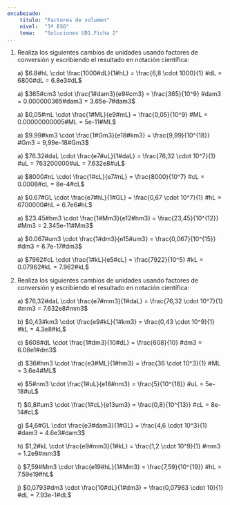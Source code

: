 ```yaml
---
encabezado:
    titulo: "Factores de volumen"
    nivel:  "3º ESO"
    tema:   "Soluciones UD1.Ficha 2"
...
```


1.  Realiza los siguientes cambios de unidades usando factores de conversión y escribiendo el resultado en notación científica:

    a) $6.8#hL      \cdot \frac{1000#dL}{1#hL}    = \frac{6,8 \cdot 1000}{1} #dL  = 6800#dL = 6.8e3#dL$

    a) $365#cm3     \cdot \frac{1#dam3}{e9#cm3}   = \frac{365}{10^9} #dam3        = 0.000000365#dam3 = 3.65e-7#dam3$

    a) $0,05#mL     \cdot \frac{1#ML}{e9#mL}      = \frac{0,05}{10^9} #ML         = 0.00000000005#ML = 5e-11#ML$

    a) $9.99#km3    \cdot \frac{1#Gm3}{e18#km3}   = \frac{9,99}{10^{18}} #Gm3     = 9,99e-18#Gm3$

    a) $76.32#daL   \cdot \frac{e7#uL}{1#daL}     = \frac{76,32 \cdot 10^7}{1} #uL = 763200000#uL = 7.632e8#uL$

    a) $8000#nL     \cdot \frac{1#cL}{e7#nL}      = \frac{8000}{10^7} #cL         = 0.0008#cL = 8e-4#cL$

    a) $0.67#GL     \cdot \frac{e7#hL}{1#GL}      = \frac{0,67 \cdot 10^7}{1} #hL = 6700000#hL = 6.7e6#hL$

    a) $23.45#hm3   \cdot \frac{1#Mm3}{e12#hm3}   = \frac{23,45}{10^{12}} #Mm3    = 2.345e-11#Mm3$

    a) $0.067#um3   \cdot \frac{1#dm3}{e15#um3}   = \frac{0,067}{10^{15}} #dm3    = 6.7e-17#dm3$

    a) $7962#cL     \cdot \frac{1#kL}{e5#cL}      = \frac{7922}{10^5} #kL         = 0.07962#kL = 7.962#kL$

2.  Realiza los siguientes cambios de unidades usando factores de conversión y escribiendo el resultado en notación científica:
    
    a)  $76,32#daL  \cdot \frac{e7#mm3}{1#daL}    = \frac{76,32 \cdot 10^7}{1} #mm3  = 7.632e8#mm3$

    b)  $0,43#km3   \cdot \frac{e9#kL}{1#km3}     = \frac{0,43 \cdot 10^9}{1} #kL    = 4.3e8#kL$

    c)  $608#dL     \cdot \frac{1#dm3}{10#dL}     = \frac{608}{10} #dm3              = 6.08e1#dm3$

    d)  $36#hm3     \cdot \frac{e3#ML}{1#hm3}     = \frac{36 \cdot 10^3}{1} #ML      = 3.6e4#ML$

    e)  $5#nm3      \cdot \frac{1#uL}{e18#nm3}    = \frac{5}{10^{18}} #uL              = 5e-18#uL$

    f)  $0,8#um3    \cdot \frac{1#cL}{e13um3}     = \frac{0,8}{10^{13}} #cL            = 8e-14#cL$

    g)  $4,6#GL     \cdot \frac{e3#dam3}{1#GL}    = \frac{4,6 \cdot 10^3}{1} #dam3   = 4.6e3#dam3$

    h)  $1,2#kL     \cdot \frac{e9#mm3}{1#kL}     = \frac{1,2 \cdot 10^9}{1} #mm3    = 1.2e9#mm3$

    i)  $7,59#Mm3   \cdot \frac{e19#hL}{1#Mm3}    = \frac{7,59}{10^{19}} #hL           = 7.59e19#hL$

    j)  $0,0793#dm3 \cdot \frac{10#dL}{1#dm3}     = \frac{0,07963 \cdot 10}{1} #dL   = 7.93e-1#dL$
